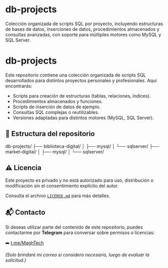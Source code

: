 # db-projects
Colección organizada de scripts SQL por proyecto, incluyendo estructuras de bases de datos, inserciones de datos, procedimientos almacenados y consultas avanzadas, con soporte para múltiples motores como MySQL y SQL Server.

# db-projects

Este repositorio contiene una colección organizada de scripts SQL desarrollados para distintos proyectos personales y profesionales. Aquí encontrarás:

- Scripts para creación de estructuras (tablas, relaciones, índices).
- Procedimientos almacenados y funciones.
- Scripts de inserción de datos de ejemplo.
- Consultas SQL complejas o reutilizables.
- Versiones adaptadas para distintos motores (MySQL, SQL Server).

## 📁 Estructura del repositorio
db-projects/
├── biblioteca-digital/
│ ├── mysql/
│ └── sqlserver/
├── market-digital/
│ ├── mysql/
│ └── sqlserver/

## ⚠️ Licencia

Este proyecto es privado y no está autorizado para uso, distribución o modificación sin el consentimiento explícito del autor.

Consulta el archivo [`LICENSE.md`](LICENSE.md) para más detalles.

## 📬 Contacto

Si deseas utilizar parte del contenido de este repositorio, puedes contactarme por **Telegram** para conversar sobre permisos o licencias:

➡️ [t.me/MaghTech](https://t.me/MaghTech)

*(Solo brindaré mi correo si considero necesario, luego de evaluar la solicitud.)*
